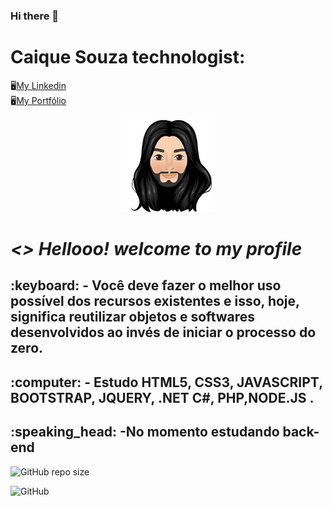 

### Hi there 👋 
<!--
**Caique215/Caique215** is a ✨ _special_ ✨ repository because its `README.md` (this file) appears on your GitHub profile.

Here are some ideas to get you started:

- 🔭 I’m currently working on ...
- 🌱 I’m currently learning ...
- 👯 I’m looking to collaborate on ...
- 🤔 I’m looking for help with ...
- 💬 Ask me about ...
- 📫 How to reach me: ...
- 😄 Pronouns: ...
- ⚡ Fun fact: ...
-->
<strong><h1>Caique Souza technologist:</h1></strong> 
:desktop_computer:[My Linkedin](https://www.linkedin.com/in/caique-souza-a1941811b/)                                   
:desktop_computer:[My Portfólio](https://caique215.github.io/caique-meu-projeto/)
<p align="center">
  <img src="https://github.com/Caique215/Caique215/blob/main/caique.png " width="150" title="Meu avatar">
  </p>
 <h1><i> <> Hellooo! welcome to my profile </i> </h2>	
<h2>:keyboard: -  Você deve fazer o melhor uso possível dos recursos existentes e isso, hoje, significa
reutilizar objetos e softwares desenvolvidos ao invés de iniciar o processo do zero.</h2>
<h2>:computer: - Estudo HTML5, CSS3, JAVASCRIPT, BOOTSTRAP, JQUERY, .NET C#, PHP,NODE.JS .
  <h2>:speaking_head: -No momento estudando back-end </h2>

  
  
 ![GitHub repo size](https://img.shields.io/github/repo-size/Caique215/Caique215)
 
 
![GitHub](https://img.shields.io/github/license/Caique215/Caique215)



